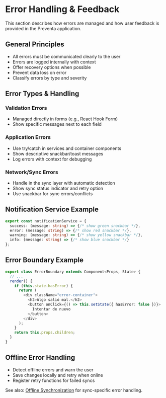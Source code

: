 # Error Handling & Feedback

This section describes how errors are managed and how user feedback is provided in the Preventa application.

## General Principles
- All errors must be communicated clearly to the user
- Errors are logged internally with context
- Offer recovery options when possible
- Prevent data loss on error
- Classify errors by type and severity

## Error Types & Handling

### Validation Errors
- Managed directly in forms (e.g., React Hook Form)
- Show specific messages next to each field

### Application Errors
- Use try/catch in services and container components
- Show descriptive snackbar/toast messages
- Log errors with context for debugging

### Network/Sync Errors
- Handle in the sync layer with automatic detection
- Show sync status indicator and retry option
- Use snackbar for sync errors/conflicts

## Notification Service Example

```typescript
export const notificationService = {
  success: (message: string) => {/* show green snackbar */},
  error: (message: string) => {/* show red snackbar */},
  warning: (message: string) => {/* show yellow snackbar */},
  info: (message: string) => {/* show blue snackbar */}
};
```

## Error Boundary Example

```typescript
export class ErrorBoundary extends Component<Props, State> {
  // ...
  render() {
    if (this.state.hasError) {
      return (
        <div className="error-container">
          <h2>Algo salió mal.</h2>
          <button onClick={() => this.setState({ hasError: false })}>
            Intentar de nuevo
          </button>
        </div>
      );
    }
    return this.props.children;
  }
}
```

## Offline Error Handling
- Detect offline errors and warn the user
- Save changes locally and retry when online
- Register retry functions for failed syncs

See also: [Offline Synchronization](offline-synchronization.md) for sync-specific error handling. 